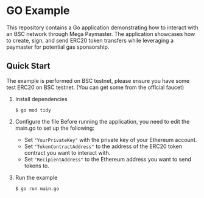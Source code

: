 # GO Example
This repository contains a Go application demonstrating how to interact with an BSC network through Mega 
Paymaster. The application showcases how to create, sign, and send ERC20 token transfers while 
leveraging a paymaster for potential gas sponsorship.


## Quick Start
The example is performed on BSC testnet, please ensure you have some test ERC20 on BSC testnet. (You can get some
from the official faucet)

1. Install dependencies
    ```shell
    $ go mod tidy
    ```
2. Configure the file
   Before running the application, you need to edit the main.go to set up the following:

   - Set `"YourPrivateKey"` with the private key of your Ethereum account.
   - Set `"TokenContractAddress"` to the address of the ERC20 token contract you want to interact with.
   - Set `"RecipientAddress"` to the Ethereum address you want to send tokens to.

3. Run the example
   ```
   $ go run main.go
   ```


